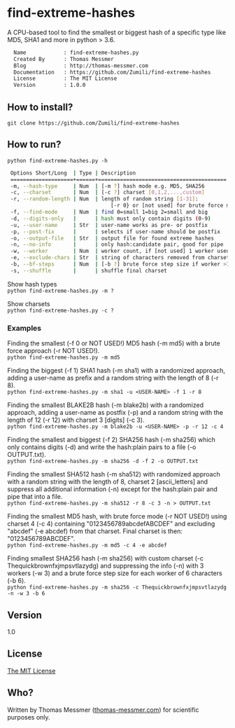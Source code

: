 # find-extreme-hashes
A CPU-based tool to find the smallest or biggest hash of a specific type like MD5, SHA1 and more in python > 3.6.
```bash
  Name            : find-extreme-hashes.py
  Created By      : Thomas Messmer
  Blog            : http://thomas-messmer.com
  Documentation   : https://github.com/Zumili/find-extreme-hashes
  License         : The MIT License
  Version         : 1.0.0
```

## How to install?

`git clone https://github.com/Zumili/find-extreme-hashes`

## How to run?

`python find-extreme-hashes.py -h`

```bash
 Options Short/Long  | Type | Description
 ====================+======+========================================= 
 -m, --hash-type     | Num  | [-m ?] hash mode e.g. MD5, SHA256
 -c, --charset       | Num  | [-c ?] charset [0,1,2,...,custom]
 -r, --random-length | Num  | length of random string [1-31]:
                                 [-r 0} or [not used] for brute force mode
 -f, --find-mode     | Num  | find 0=small 1=big 2=small and big
 -d, --digits-only   |      | hash must only contain digits (0-9)
 -u, --user-name     | Str  | user-name works as pre- or postfix
 -p, --post-fix      |      | selects if user-name should be postfix
 -o, --output-file   | Str  | output file for found extreme hashes
 -n, --no-info       |      | only hash:candidate pair, good for pipe
 -w, --worker        | Num  | worker count, if [not used] 1 worker used
 -e, --exclude-chars | Str  | string of characters removed from charset
 -b, --bf-steps      | Num  | [-b ?] brute force step size if worker >1
 -s, --shuffle       |      | shuffle final charset
```


Show hash types  
`python find-extreme-hashes.py -m ?`

Show charsets  
`python find-extreme-hashes.py -c ?`

### Examples

Finding the smallest (-f 0 or NOT USED!) MD5 hash (-m md5) with a brute force approach (-r NOT USED!).  
`python find-extreme-hashes.py -m md5`

Finding the biggest (-f 1) SHA1 hash (-m sha1) with a randomized approach, adding a user-name as prefix and a random string with the length of 8 (-r 8).  
`python find-extreme-hashes.py -m sha1 -u <USER-NAME> -f 1 -r 8`

Finding the smallest BLAKE2B hash (-m blake2b) with a randomized approach, adding a user-name as postfix (-p) and a random string with the length of 12 (-r 12) with charset 3 [digits] (-c 3).  
`python find-extreme-hashes.py -m blake2b -u <USER-NAME> -p -r 12 -c 4`

Finding the smallest and biggest (-f 2) SHA256 hash (-m sha256) which only contains digits (-d) and write the hash:plain pairs to a file (-o OUTPUT.txt).  
`python find-extreme-hashes.py -m sha256 -d -f 2 -o OUTPUT.txt`

Finding the smallest SHA512 hash (-m sha512) with randomized approach with a random string with the length of 8, charset 2 [ascii_letters] and suppress all additional information (-n) except for the hash:plain pair and pipe that into a file.  
`python find-extreme-hashes.py -m sha512 -r 8 -c 3 -n > OUTPUT.txt`

Finding the smallest MD5 hash, with brute force mode (-r NOT USED!) using charset 4 (-c 4) containing "0123456789abcdefABCDEF" and excluding "abcdef" (-e abcdef) from that charset. Final charset is then: "0123456789ABCDEF".  
`python find-extreme-hashes.py -m md5 -c 4 -e abcdef`

Finding smallest SHA256 hash (-m sha256) with custom charset (-c Thequickbrownfxjmpsvtlazydg) and suppressing the info (-n) with 3 workers (-w 3) and a brute force step size for each worker of 6 characters (-b 6).  
`python find-extreme-hashes.py -m sha256 -c Thequickbrownfxjmpsvtlazydg -n -w 3 -b 6` 
## Version
1.0

## License
[The MIT License](https://opensource.org/licenses/MIT)

## Who?
Written by Thomas Messmer ([thomas-messmer.com](http://thomas-messmer.com)) for scientific purposes only.
